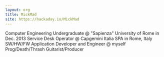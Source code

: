 ```yaml
---
layout: org
title: MickMad
site: https://hackaday.io/MickMad
---
```

Computer Engineering Undergraduate @ "Sapienza" University of Rome in Dec. 2013 
Service Desk Operator @ Capgemini Italia SPA in Rome, Italy 
SW/HW/FW Application Developer and Engineer @ myself
Prog/Death/Thrash Guitarist/Producer
